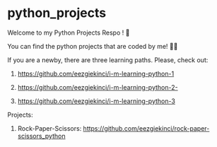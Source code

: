 # python_projects

Welcome to my Python Projects Respo ! 🎈

You can find the python projects that are coded by me! 👩‍💻

If you are a newby, there are three learning paths. Please, check out:

1) https://github.com/eezgiekinci/i-m-learning-python-1

2) https://github.com/eezgiekinci/i-m-learning-python-2-

3) https://github.com/eezgiekinci/i-m-learning-python-3


Projects:

1) Rock-Paper-Scissors: https://github.com/eezgiekinci/rock-paper-scissors_python


